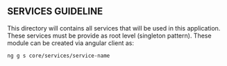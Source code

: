 ## SERVICES GUIDELINE

This directory will contains all services that will be used in this application. These services must be provide as root level (singleton pattern). These module can be created via angular client as:

`ng g s core/services/service-name`
